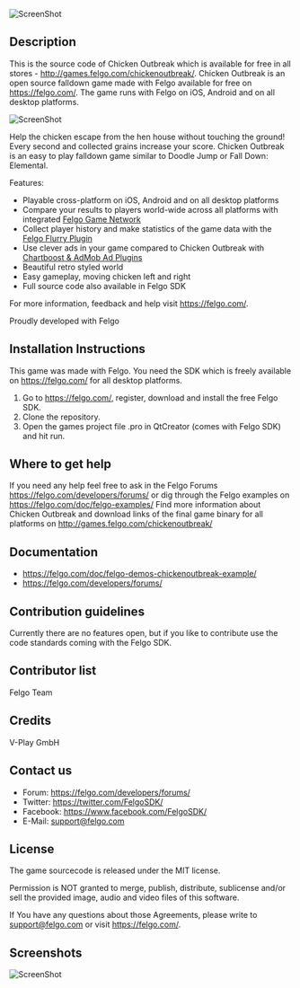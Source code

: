 ![ScreenShot](https://felgo.com/support/felgo-logo-simple-trans.png)

Description
-----------
This is the source code of Chicken Outbreak which is available for free in all stores - http://games.felgo.com/chickenoutbreak/. Chicken Outbreak is an open source falldown game made with Felgo available for free on https://felgo.com/. The game runs with Felgo on iOS, Android and on all desktop platforms.

![ScreenShot](https://felgo.com/doc/images/chickenbreakout-01.png)

Help the chicken escape from the hen house without touching the ground! Every second and collected grains increase your score. 
Chicken Outbreak is an easy to play falldown game similar to Doodle Jump or Fall Down: Elemental. 

Features:
- Playable cross-platform on iOS, Android and on all desktop platforms
- Compare your results to players world-wide across all platforms with integrated [Felgo Game Network](https://felgo.com/game-network)
- Collect player history and make statistics of the game data with the [Felgo Flurry Plugin](https://felgo.com/doc/plugin-flurry/)
- Use clever ads in your game compared to Chicken Outbreak with [Chartboost & AdMob Ad Plugins](https://felgo.com/plugins/)
- Beautiful retro styled world 
- Easy gameplay, moving chicken left and right 
- Full source code also available in Felgo SDK

For more information, feedback and help visit https://felgo.com/.

Proudly developed with Felgo

Installation Instructions
-------------------------
This game was made with Felgo. You need the SDK which is freely available on https://felgo.com/ for all desktop platforms.

1. Go to https://felgo.com/, register, download and install the free Felgo SDK.
2. Clone the repository.
3. Open the games project file .pro in QtCreator (comes with Felgo SDK) and hit run.

 
Where to get help
-----------------
If you need any help feel free to ask in the Felgo Forums https://felgo.com/developers/forums/ or dig through the Felgo examples on https://felgo.com/doc/felgo-examples/
Find more information about Chicken Outbreak and download links of the final game binary for all platforms on http://games.felgo.com/chickenoutbreak/

Documentation
-------------
- https://felgo.com/doc/felgo-demos-chickenoutbreak-example/
- https://felgo.com/developers/forums/

Contribution guidelines 
-----------------------
Currently there are no features open, but if you like to contribute use the code standards coming with the Felgo SDK.

Contributor list 
----------------
Felgo Team

Credits 
-------
V-Play GmbH

Contact us 
----------
- Forum: https://felgo.com/developers/forums/
- Twitter: https://twitter.com/FelgoSDK/
- Facebook: https://www.facebook.com/FelgoSDK/
- E-Mail: support@felgo.com

License  
-------
The game sourcecode is released under the MIT license.

Permission is NOT granted to merge, publish, distribute, sublicense and/or 
sell the provided image, audio and video files of this software.

If You have any questions about those Agreements, please write to support@felgo.com
or visit https://felgo.com/.

Screenshots  
-----------
![ScreenShot](https://felgo.com/doc/images/chickenbreakout-01.png)
